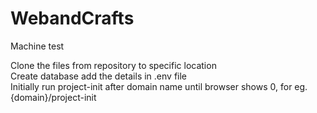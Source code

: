 # WebandCrafts
Machine test

Clone the files from repository to specific location <br />
Create database add the details in .env file <br />
Initially run project-init after domain name until browser shows 0, for eg. {domain}/project-init <br />
